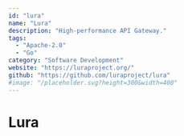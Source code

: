 ```yaml
---
id: "lura"
name: "Lura"
description: "High-performance API Gateway."
tags:
  - "Apache-2.0"
  - "Go"
category: "Software Development"
website: "https://luraproject.org/"
github: "https://github.com/luraproject/lura"
#image: "/placeholder.svg?height=300&width=400"
---
```


# Lura

